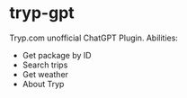 # tryp-gpt

Tryp.com unofficial ChatGPT Plugin. Abilities:

* Get package by ID
* Search trips
* Get weather
* About Tryp
